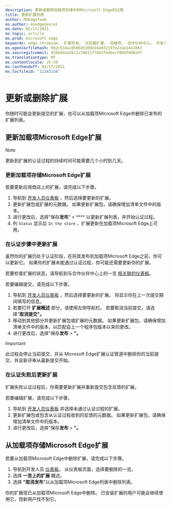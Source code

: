 ```yaml
---
description: 更新或删除加载项存储中的Microsoft Edge的过程
title: 更新扩展列表
author: MSEdgeTeam
ms.author: msedgedevrel
ms.date: 02/17/2021
ms.topic: article
ms.prod: microsoft-edge
keywords: edge-chromium， 扩展开发， 浏览器扩展， 加载项， 合作伙伴中心， 开发人员
ms.openlocfilehash: 692c534ac0586d53002e4a032197e22ae24e2863
ms.sourcegitcommit: 916b4daa26c2c78611f7d837bd6ecf009f0082df
ms.translationtype: MT
ms.contentlocale: zh-CN
ms.lasthandoff: 02/17/2021
ms.locfileid: "11343158"
---
```

# 更新或删除扩展  

你随时可能会更新提交的扩展，也可以从加载项Microsoft Edge中删除已发布的扩展列表。  

##  <a name="update-your-extension-on-the-microsoft-edge-add-ons-store"></a>更新加载项Microsoft Edge扩展  

> [!NOTE]
> 更新到扩展的认证过程的持续时间可能需要几个小时到几天。  

###  <a name="update-an-existing-extension-in-the-microsoft-edge-add-ons-store"></a>更新加载项存储Microsoft Edge扩展  

若要更新应用商店上的扩展，请完成以下步骤。  

1.  导航到 [开发人员仪表板][MicrosoftPartnerCenter] ，然后选择要更新的扩展。  
1.  更新扩展包或扩展的元数据。  如果更新扩展包，请确保增加清单文件中的版本。  
1.  进行更改后，选择"保存**发布**"  >  **** 以更新扩展列表，并开始认证过程。  
1.  列 `Status` 显示后 `In the store` ，扩展更新在加载项Microsoft Edge上可用。  
    
###  <a name="update-your-extension-during-the-certification-step"></a>在认证步骤中更新扩展  

虽然你的扩展仍处于认证阶段，在将其发布到加载项Microsoft Edge之前，你可以更新它。 如果你的扩展未能通过认证过程，你可能还需要更新你的扩展。    

若要检查扩展的状态，请导航到与合作伙伴中心上的一览 [相关联的仪表板][MicrosoftPartnerCenter]。  

若要编辑提交，请完成以下步骤。  

1.  导航到 [开发人员仪表板][MicrosoftPartnerCenter] ，然后选择要更新的扩展。  将显示你在上一次提交期间填写的信息。  
1.  若要打开 **扩展概述** 部分，请使用左侧导航栏。  若要取消当前提交，请选择"**取消提交"。**  
1.  移动到其他部分并更新扩展包或扩展的元数据。  如果更新扩展包，请确保增加清单文件中的版本，以匹配自上一个程序包版本以来的更改。  
1.  进行更改后，选择"保存**发布**  >  **"。**  
    
> [!IMPORTANT]
> 此过程会停止当前提交，并从 Microsoft Edge扩展认证管道中删除你的当前提交，并且新评审从最新提交开始。  

###  <a name="update-your-extension-after-it-failed-the-certification"></a>在认证失败后更新扩展  

扩展失败认证过程后，你需要更新扩展并重新提交包含反馈的扩展。  

若要编辑扩展，请完成以下步骤。  

1.  导航到 [开发人员仪表板][MicrosoftPartnerCenter] 并选择未通过认证过程的扩展。  
1.  更新扩展包或包含从认证过程收到的反馈的元数据。  如果更新扩展包，请确保增加清单文件中的版本。  
1.  进行更改后，选择"保存**发布**  >  **"。**  
    
##  <a name="remove-extensions-from-the-microsoft-edge-add-ons-store"></a>从加载项存储Microsoft Edge扩展  

若要从加载项Microsoft Edge中删除扩展，请完成以下步骤。  

1.  导航到开发人员 [仪表板][MicrosoftPartnerCenter]。  从仪表板页面，选择要删除的一览。  
1.  选择 **一览上的扩展** 概述。  
1.  选择 **"取消发布**"以从加载项Microsoft Edge列表中删除列表。  
    
你的扩展现已从加载项Microsoft Edge中删除。  已安装扩展的用户可能会继续使用它，但新用户找不到它。  

<!-- links -->  

[MicrosoftPartnerCenter]: https://partner.microsoft.com/dashboard/microsoftedge/public/login?ref=dd "合作伙伴中心"  
